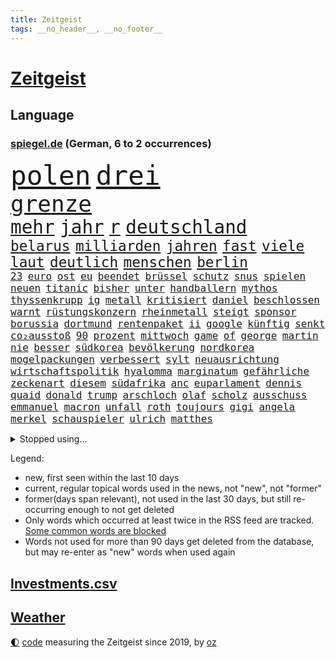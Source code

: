 ```yaml
---
title: Zeitgeist
tags: __no_header__, __no_footer__
---
```


# [Zeitgeist](https://oliz.io/zeitgeist/)

## Language

<h3><a href="https://www.spiegel.de" target="_blank">spiegel.de</a> (German, 6 to 2 occurrences)</h3>
<p style="font-family:monospace">
<span style="font-size:32pt"><a href="news_links.html#polen" class="current">polen</a></span>
<span style="font-size:32pt"><a href="news_links.html#drei" class="current">drei</a></span>
<br>
<span style="font-size:27pt"><a href="news_links.html#grenze" class="current">grenze</a></span>
<br>
<span style="font-size:22pt"><a href="news_links.html#mehr" class="current">mehr</a></span>
<span style="font-size:22pt"><a href="news_links.html#jahr" class="current">jahr</a></span>
<span style="font-size:22pt"><a href="news_links.html#r" class="new">r</a></span>
<span style="font-size:22pt"><a href="news_links.html#deutschland" class="current">deutschland</a></span>
<br>
<span style="font-size:17pt"><a href="news_links.html#belarus" class="current">belarus</a></span>
<span style="font-size:17pt"><a href="news_links.html#milliarden" class="current">milliarden</a></span>
<span style="font-size:17pt"><a href="news_links.html#jahren" class="current">jahren</a></span>
<span style="font-size:17pt"><a href="news_links.html#fast" class="current">fast</a></span>
<span style="font-size:17pt"><a href="news_links.html#viele" class="current">viele</a></span>
<span style="font-size:17pt"><a href="news_links.html#laut" class="current">laut</a></span>
<span style="font-size:17pt"><a href="news_links.html#deutlich" class="current">deutlich</a></span>
<span style="font-size:17pt"><a href="news_links.html#menschen" class="current">menschen</a></span>
<span style="font-size:17pt"><a href="news_links.html#berlin" class="current">berlin</a></span>
<br>
<span style="font-size:12pt"><a href="news_links.html#23" class="current">23</a></span>
<span style="font-size:12pt"><a href="news_links.html#euro" class="current">euro</a></span>
<span style="font-size:12pt"><a href="news_links.html#ost" class="current">ost</a></span>
<span style="font-size:12pt"><a href="news_links.html#eu" class="current">eu</a></span>
<span style="font-size:12pt"><a href="news_links.html#beendet" class="current">beendet</a></span>
<span style="font-size:12pt"><a href="news_links.html#brüssel" class="current">brüssel</a></span>
<span style="font-size:12pt"><a href="news_links.html#schutz" class="current">schutz</a></span>
<span style="font-size:12pt"><a href="news_links.html#snus" class="new">snus</a></span>
<span style="font-size:12pt"><a href="news_links.html#spielen" class="current">spielen</a></span>
<span style="font-size:12pt"><a href="news_links.html#neuen" class="current">neuen</a></span>
<span style="font-size:12pt"><a href="news_links.html#titanic" class="current">titanic</a></span>
<span style="font-size:12pt"><a href="news_links.html#bisher" class="current">bisher</a></span>
<span style="font-size:12pt"><a href="news_links.html#unter" class="current">unter</a></span>
<span style="font-size:12pt"><a href="news_links.html#handballern" class="new">handballern</a></span>
<span style="font-size:12pt"><a href="news_links.html#mythos" class="current">mythos</a></span>
<span style="font-size:12pt"><a href="news_links.html#thyssenkrupp" class="current">thyssenkrupp</a></span>
<span style="font-size:12pt"><a href="news_links.html#ig" class="current">ig</a></span>
<span style="font-size:12pt"><a href="news_links.html#metall" class="current">metall</a></span>
<span style="font-size:12pt"><a href="news_links.html#kritisiert" class="current">kritisiert</a></span>
<span style="font-size:12pt"><a href="news_links.html#daniel" class="current">daniel</a></span>
<span style="font-size:12pt"><a href="news_links.html#beschlossen" class="current">beschlossen</a></span>
<span style="font-size:12pt"><a href="news_links.html#warnt" class="current">warnt</a></span>
<span style="font-size:12pt"><a href="news_links.html#rüstungskonzern" class="current">rüstungskonzern</a></span>
<span style="font-size:12pt"><a href="news_links.html#rheinmetall" class="current">rheinmetall</a></span>
<span style="font-size:12pt"><a href="news_links.html#steigt" class="current">steigt</a></span>
<span style="font-size:12pt"><a href="news_links.html#sponsor" class="new">sponsor</a></span>
<span style="font-size:12pt"><a href="news_links.html#borussia" class="current">borussia</a></span>
<span style="font-size:12pt"><a href="news_links.html#dortmund" class="current">dortmund</a></span>
<span style="font-size:12pt"><a href="news_links.html#rentenpaket" class="current">rentenpaket</a></span>
<span style="font-size:12pt"><a href="news_links.html#ii" class="current">ii</a></span>
<span style="font-size:12pt"><a href="news_links.html#google" class="current">google</a></span>
<span style="font-size:12pt"><a href="news_links.html#künftig" class="current">künftig</a></span>
<span style="font-size:12pt"><a href="news_links.html#senkt" class="current">senkt</a></span>
<span style="font-size:12pt"><a href="news_links.html#co₂ausstoß" class="new">co₂ausstoß</a></span>
<span style="font-size:12pt"><a href="news_links.html#90" class="current">90</a></span>
<span style="font-size:12pt"><a href="news_links.html#prozent" class="current">prozent</a></span>
<span style="font-size:12pt"><a href="news_links.html#mittwoch" class="current">mittwoch</a></span>
<span style="font-size:12pt"><a href="news_links.html#game" class="current">game</a></span>
<span style="font-size:12pt"><a href="news_links.html#of" class="current">of</a></span>
<span style="font-size:12pt"><a href="news_links.html#george" class="current">george</a></span>
<span style="font-size:12pt"><a href="news_links.html#martin" class="current">martin</a></span>
<span style="font-size:12pt"><a href="news_links.html#nie" class="current">nie</a></span>
<span style="font-size:12pt"><a href="news_links.html#besser" class="current">besser</a></span>
<span style="font-size:12pt"><a href="news_links.html#südkorea" class="current">südkorea</a></span>
<span style="font-size:12pt"><a href="news_links.html#bevölkerung" class="current">bevölkerung</a></span>
<span style="font-size:12pt"><a href="news_links.html#nordkorea" class="current">nordkorea</a></span>
<span style="font-size:12pt"><a href="news_links.html#mogelpackungen" class="current">mogelpackungen</a></span>
<span style="font-size:12pt"><a href="news_links.html#verbessert" class="current">verbessert</a></span>
<span style="font-size:12pt"><a href="news_links.html#sylt" class="current">sylt</a></span>
<span style="font-size:12pt"><a href="news_links.html#neuausrichtung" class="new">neuausrichtung</a></span>
<span style="font-size:12pt"><a href="news_links.html#wirtschaftspolitik" class="current">wirtschaftspolitik</a></span>
<span style="font-size:12pt"><a href="news_links.html#hyalomma" class="current">hyalomma</a></span>
<span style="font-size:12pt"><a href="news_links.html#marginatum" class="new">marginatum</a></span>
<span style="font-size:12pt"><a href="news_links.html#gefährliche" class="current">gefährliche</a></span>
<span style="font-size:12pt"><a href="news_links.html#zeckenart" class="new">zeckenart</a></span>
<span style="font-size:12pt"><a href="news_links.html#diesem" class="current">diesem</a></span>
<span style="font-size:12pt"><a href="news_links.html#südafrika" class="current">südafrika</a></span>
<span style="font-size:12pt"><a href="news_links.html#anc" class="current">anc</a></span>
<span style="font-size:12pt"><a href="news_links.html#euparlament" class="current">euparlament</a></span>
<span style="font-size:12pt"><a href="news_links.html#dennis" class="current">dennis</a></span>
<span style="font-size:12pt"><a href="news_links.html#quaid" class="new">quaid</a></span>
<span style="font-size:12pt"><a href="news_links.html#donald" class="current">donald</a></span>
<span style="font-size:12pt"><a href="news_links.html#trump" class="current">trump</a></span>
<span style="font-size:12pt"><a href="news_links.html#arschloch" class="current">arschloch</a></span>
<span style="font-size:12pt"><a href="news_links.html#olaf" class="current">olaf</a></span>
<span style="font-size:12pt"><a href="news_links.html#scholz" class="current">scholz</a></span>
<span style="font-size:12pt"><a href="news_links.html#ausschuss" class="new">ausschuss</a></span>
<span style="font-size:12pt"><a href="news_links.html#emmanuel" class="current">emmanuel</a></span>
<span style="font-size:12pt"><a href="news_links.html#macron" class="current">macron</a></span>
<span style="font-size:12pt"><a href="news_links.html#unfall" class="current">unfall</a></span>
<span style="font-size:12pt"><a href="news_links.html#roth" class="current">roth</a></span>
<span style="font-size:12pt"><a href="news_links.html#toujours" class="current">toujours</a></span>
<span style="font-size:12pt"><a href="news_links.html#gigi" class="new">gigi</a></span>
<span style="font-size:12pt"><a href="news_links.html#angela" class="current">angela</a></span>
<span style="font-size:12pt"><a href="news_links.html#merkel" class="current">merkel</a></span>
<span style="font-size:12pt"><a href="news_links.html#schauspieler" class="current">schauspieler</a></span>
<span style="font-size:12pt"><a href="news_links.html#ulrich" class="current">ulrich</a></span>
<span style="font-size:12pt"><a href="news_links.html#matthes" class="new">matthes</a></span>
</p>
<details>
<summary>Stopped using...</summary>
<p class="former" style="font-size:12pt">
mainz(1316) fdpchef(1315) aufgeben(1314) erzielt(1314) senat(1314) freundin(1313) becker(1312) gestohlen(1312) schwarzen(1312) software(1312) statement(1312) abstimmung(1311) baby(1311) bewegung(1311) diktator(1311) führerschein(1311) lastwagen(1311) verschieben(1311) bekannten(1310) beobachtet(1310) jens(1310) leichter(1310) umgehen(1310) verändert(1310) anne(1309) berichterstattung(1309) extreme(1309) tests(1309) bereich(1308) beschäftigten(1308) facebook(1308) passen(1308) senken(1308) morgen(1307) obama(1307) priester(1307) schatten(1307) bekanntesten(1306) debakel(1306) einwohner(1306) flüge(1306) gewaltige(1306) hinaus(1306) miteinander(1306) reiche(1306) verbraucher(1306) betroffenen(1305) jahrzehntelang(1305) junger(1305) soziale(1305) vorhaben(1305) besucher(1304) pocht(1304) werder(1304) schlagzeilen(1303) schuss(1303) wirtschaftsministerium(1303) zugelassen(1303) belasten(1302) förderung(1302) mode(1302) vermuten(1302) aktiv(1301) führung(1301) rat(1301) schröder(1301) türkischen(1301) klimapolitik(1300) klären(1300) getrennt(1299) olympische(1299) polnische(1299) gebrochen(1298) gekauft(1298) marke(1298) siegte(1298) wälder(1298) aufnahme(1297) abgehört(1295) erlebte(1294) tür(1294) möglicherweise(1293) hunger(1289) porsche(1289) vorgänger(1288) aufgetaucht(1287) kräfte(1284) rentner(1284) katholischen(1283) konferenz(1283) bremsen(1282) gehörte(1282) klasse(1282) retter(1282) schneider(1281) gefühl(1280) produziert(1279) abhängig(1277) angeboten(1276) schock(1274) uhaft(1271) hinweis(1268) sogenannten(1262) verdoppelt(1262) dankt(1224) zustimmen(1202) lehrerin(1189) strecken(1149) stoltenberg(1113) lediglich(1093) ausbildung(1068) sammelt(1053) kleidung(1052) freigesprochen(1037) autoren(1034) insbesondere(1029) gesund(1008) günstiges(994) wissing(985) world(981) börsen(980) entlasten(962) vorteil(961) radikalen(957) älteste(953) kursieren(950) eingeführt(944) abschreckung(943) energiekrise(939) zeitpunkt(937) studenten(929) magazin(927) oppositionsführer(925) menschlichkeit(922) lieferungen(919) tödlichem(919) bekannteste(910) tradition(898) otto(897) verabschieden(882) lieferung(881) zustimmung(881) oligarchen(878) bundesinnenministerin(874) hinzu(860) unmittelbar(798) besetzte(793) flüchten(778) organisierte(778) beben(774) braunschweig(772) ausstieg(762) bezeichnen(762) fußballerinnen(760) packenden(749) unterlag(736) verärgert(734) harter(730) 1200(725) 2026(725) zunahme(719) cannabis(716) reporterin(716) chinesischer(715) 110(709) jimmy(696) künstlichen(693) unentschieden(693) ukrainerusslandkrieg(692) ängste(692) prompt(690) finde(686) kampagne(681) geschichtenewsletter(679) braun(676) entfernen(675) extra(671) erlegen(668) vernichtet(666) legal(665) fpö(658) scheiden(647) zivile(646) hetze(644) studieren(639) wünsche(635) 05(633) heikle(627) sicherer(626) farben(616) gendern(615) verfassungsgericht(615) auseinander(614) rose(596) nationaltrainer(595) sohnes(594) einsamkeit(590) sauber(587) knappe(581) sportdirektor(581) standard(579) ignoriert(576) pakete(573) fördert(569) abbruch(566) außenpolitik(559) todesstrafe(559) billigt(555) reißen(546) düster(545) staates(542) testet(536) sydney(535) migrationspolitik(530) nico(526) gekostet(524) wechselte(523) asylbewerber(519) hauses(516) hürde(507) tauchte(507) wiener(503) day(501) beliebter(500) praxis(498) solcher(495) zufällig(491) perspektive(488) geschadet(486) leistungen(486) springen(485) bad(482) herstellers(480) marode(477) messe(476) miete(473) freier(472) gelangt(466) juristischen(466) süchtig(465) läufer(462) rechtsaußen(461) lauf(460) umdenken(460) angestiegen(459) kaiser(444) toll(444) coup(443) moskauer(440) wütenden(439) zusammenstoß(436) spiegelreport(434) schwangerschaftsabbrüche(433) beigetragen(430) zukünftig(430) wendepunkt(428) gejagt(427) kindergrundsicherung(418) umsetzen(417) aktueller(409) angelegenheit(406) social(406) 800(401) fluggesellschaften(397) mädchens(394) fisch(385) victor(383) chicago(382) usamerikanische(382) grundlage(379) erstem(375) rad(374) vollem(371) 15jährige(370) erging(368) kane(368) auswirken(366) vierten(364) prognostiziert(362) gegenschlag(356) spektakulären(354) gewannen(349) alben(345) staats(345) verweis(345) cool(343) fürth(343) greuther(343) henry(343) dortige(342) sizilien(342) beckenbauer(341) treu(340) wirtschaftlich(340) luftangriffen(338) hitzewellen(336) sonntagmorgen(336) kette(331) defensive(330) installation(329) bunter(327) basis(325) überlegen(325) wahlbetrug(324) argentinische(322) abwenden(319) quellen(319) berufen(316) unseren(315) nachhaltige(311) beschloss(310) ärmelkanal(310) csuchef(305) klagten(305) victoria(305) schlimmer(304) vermittelt(303) variante(299) winzige(299) albert(298) brandmauer(298) atlanta(297) ausgehandelt(297) vormittag(297) desaster(296) ausgetauscht(295) entpuppt(295) gerichtsverfahren(295) zerbrochen(292) todesfall(289) juristin(285) psyche(284) beispiellose(282) ausbeutung(280) verschlechtert(278) teilzeit(276) metern(275) stoppte(274) rasche(270) schrecklichen(267) knie(265) sprachen(264) wolff(264) jüdisches(263) angefahren(262) einmarsch(262) brücken(259) rucksack(259) 42(257) gründete(254) ferne(253) ködern(253) erstattet(252) berger(250) videoapp(249) sperrte(248) gamer(246) generalbundesanwalt(243) kassel(243) miliz(243) geradezu(241) umfragetief(241) uswahl(241) mittelfeld(240) update(240) chemnitz(239) kanal(238) manila(238) nszeit(238) milliardenhöhe(236) 61(235) bars(235) leitung(235) nagel(234) preisverleihung(234) verfolgte(232) getöteter(231) a7(230) teslachef(230) übernahm(230) kehrtwende(229) bundesverkehrsminister(228) unschuldig(228) ostukraine(226) dankbar(224) verwickelt(224) erkältung(222) weltgrößte(221) kaution(220) version(220) orlando(219) schockt(219) umfragewerte(219) rekordzahl(217) tabellenkeller(217) flieht(216) gewährt(216) continental(215) del(215) flüchtlingsunterkunft(215) zusammengestoßen(215) mars(214) pub(213) intern(211) pflegekräfte(211) schweiger(211) til(211) central(210) pushbacks(210) berechtigt(208) lafontaine(208) oskar(208) versuche(207) absicht(206) erfindung(206) bauten(205) usrepräsentantenhaus(205) monarchie(204) überraschende(204) erkenntnis(203) raketenangriffe(203) ukrainehilfen(201) flügels(200) optimistischer(200) 37jähriger(198) briefe(198) store(198) israelischem(197) thierry(197) cyberattacken(196) exchef(196) interne(196) mobilisiert(195) liebäugelt(192) spiegelredakteurin(192) armeechef(191) hamaschef(191) belgischen(190) hasst(190) karim(189) kommissar(189) verlusten(189) pickup(188) tabellenplatz(188) tanz(188) unbeliebt(188) kilo(187) agrarminister(186) brandt(186) jüdinnen(185) abschiebung(184) kritischer(184) ski(183) verpackungsmüll(183) beihilfe(182) abfall(180) titeln(179) marketing(178) websites(178) aktienmarkt(177) raser(177) dienstagmorgen(175) torjäger(174) magic(173) cameron(172) kliniken(172) myanmars(172) spiels(171) ausschlussverfahren(170) stationieren(169) ukrainern(169) 2012(168) empathie(168) pädagogin(168) strengen(168) vollzieht(168) bundeskartellamt(166) haftstrafen(166) student(166) selbstverteidigung(165) helsinki(164) kopfschmerzen(164) wetten(164) zuschauen(164) bundesligisten(162) endgültige(162) levi(161) traditionelle(161) motive(160) rechtswidrig(160) rettungssanitäter(159) wählerinnen(159) armin(158) freundeskreis(158) begrenzung(157) junis(157) bett(156) ultimatum(156) zerstritten(156) aires(155) beteiligen(155) buenos(155) lernt(155) forderten(154) rentnerinnen(154) werkzeug(152) ausgedacht(151) kulturinstitutionen(151) pentagon(151) überzieht(151) nehme(150) konservativer(149) befand(147) befunden(147) chiemsee(147) japans(147) dubai(146) rathaus(146) herstellen(145) paare(145) zunehmen(145) 70jährige(144) diktators(144) israelbesuch(144) rebellen(144) residenz(144) vorfällen(144) zurückgehen(144) eingezogen(143) 68(142) historischer(142) kältewelle(141) cybertrucks(140) handtaschen(140) autokraten(139) bestem(139) verschwörungstheorien(139) überragte(139) giftige(138) kremlgegner(138) weltcup(138) willy(138) astronauten(137) royale(137) studios(137) luftalarm(136) notaufnahme(136) viren(136) übernommen(136) fortnite(135) zündete(135) athen(134) abgefeuert(133) stefanie(133) überstehen(133) schwestern(132) diversen(131) nutzungsrechte(131) frühzeitig(130) gefördert(130) luxemburg(130) parteiführung(130) vorsatz(130) aufgedeckt(129) verstärkte(129) fünftel(128) gerammt(128) kameramann(127) leidenschaftlicher(127) routinier(127) lauten(126) ruiniert(126) hob(125) schleppende(125) mexikanische(124) soziologin(123) homo(122) patriotismus(122) witze(122) eisbären(121) rekordhitze(120) musikerinnen(119) rast(119) wolverhampton(119) arbeitsminister(118) biennale(117) briten(117) daniela(117) festgenommenen(117) kunstausstellung(117) pforzheim(117) kranken(116) miesen(116) onlineplattform(116) untersuchungskommission(116) verbraucherzentralen(116) aufklären(115) everton(115) interviewt(115) abgetaucht(114) perfektes(114) rüstungsexporte(114) sonnensystem(114) innsbruck(113) autoritär(112) bestsellerautor(112) hilfskräfte(112) machtwort(112) männliches(112) niemals(112) spione(111) fehlenden(110) fernhalten(110) spezialisiert(110) wohnungssuche(110) anhörung(109) darsteller(109) kaltes(109) ausgespäht(108) detonationen(107) festgenommene(107) hai(107) luftschlägen(107) verwehrt(107) canon(106) mittleren(106) potsdam(106) schlaflose(106) sony(106) fusion(105) roboter(105) 65jährige(104) typs(104) ungewohnt(104) gegensteuern(103) klamotten(103) quarterback(103) schläft(103) teamchef(103) verbündete(103) great(102) insolvenzverwalter(102) isolationshaft(102) mandat(102) motorradfahrer(102) ohrfeige(102) autokrat(101) kriegsgefangene(101) bedeckt(100) kurth(100) maskenpflicht(100) erobert(99) girls(99) blockierten(98) ohrringe(98) unabhängigen(98) unternehmensgruppe(98) eheschließung(97) insolvente(97) vwkonzern(97) herausforderer(96) parteiausschlussverfahren(96) schwindel(96) festhalten(95) hallen(95) horrorfilm(95) schifffahrt(95) blaupause(94) nützen(94) schmallippig(94) stütze(94) haniyyeh(93) ismail(93) murphy(93) saarländische(93) vereinzelte(93) internationales(92) wille(92) erfolgsspur(91) frühling(91) hitlergruß(91) nairobi(91) rod(91) satt(91) sechsstellig(91) turniersieg(91) wettbewerbshüter(91) bosporus(90) finanzwende(90) gaspedal(90) ifoindex(90) millionenschwere(90) negativ(90) stundenkilometern(90) basketballweltmeister(89) bundesfamilienministeriums(89) gestand(89) manfred(89) 1924(88) absatzmarkt(88) natogeneralsekretär(88) spätere(88) stärkeren(88) xavi(88) zustande(88) afdfunktionär(87) afdmann(87) doppelpack(87) drecksarbeit(87) einzelner(87) ellen(87) jugendlichem(87) palästinenserhilfswerk(87) podolski(87) verdrängung(87) wovon(87) anonymer(86) bürgersteig(86) feuers(86) klettern(86) schienen(86) seil(86) staatsanwaltschaften(86) testosteron(86) westafrikanischen(86) ableger(85) duellieren(85) erschienen(85) inhalt(85) menschenkette(85) seltsam(85) verknüpft(85) verwirrte(85) bronze(84) entspricht(84) erzielten(84) geschichten(84) korruptionsbekämpfung(84) politbarometer(84) produzierten(84) schuhe(84) angewendet(83) ausrichten(83) jobturbo(83) korruptionsvorwürfen(83) neunten(83) schweiß(83) supermarktkette(83) unionspolitiker(83) afdfunktionäre(82) beschneiden(82) bettlaken(82) erkan(82) nacktbilder(82) schale(82) walz(82) wellbrock(82) zartbitter(82) bitcoins(81) dopingverdacht(81) ungarische(81) universal(81) widerlegen(81) frauengefängnis(80) interpol(80) knochen(80) organisationskomitee(80) syrsky(80) südwestlich(80) vorstoßen(80) weitergegeben(80) aserbaidschans(79) hamiltons(79) herunterzuspielen(79) oberbefehlshaber(79) pasta(79) popsuperstars(79) professoren(79) ruinen(79) sechste(79) täuscht(79) versace(79) disneyland(78) gefälscht(78) kehl(78) krönt(78) rechtspopulistischen(78) styles(78) 4000(77) augsburger(77) bemerkungen(77) fujifilm(77) namibias(77) nikon(77) ohren(77) toppt(77) versetzt(77) breitere(76) formieren(76) jährlichen(76) klette(76) lieferdienste(76) maßgeblich(76) olympiasaison(76) stromnetze(76) durchfallen(75) gedenkstätte(75) gegessen(75) logisch(75) oberpfalz(75) produktionsrückgang(75) schöpft(75) siebten(75) striktere(75) wohne(75) zurückfordern(75) 129(74) gesetzesvorhaben(74) luftballons(74) nflgeschichte(74) usmoderator(74) verkürzte(74) attraktion(73) dienste(73) freistil(73) günter(73) schuldenabbau(73) enttäuschungen(72) ethnologin(72) gerd(72) huawei(72) langweilt(72) loyalität(72) statue(72) autofahrerin(71) facebookkonzern(71) fahndungsliste(71) forschungsteam(71) freut(71) hilfspaket(71) platte(71) taylorswiftfans(71) 54(70) geraucht(70) johanna(70) raf(70) raffinierten(70) revolutionsgericht(70) sportwelt(70) tauruslieferung(70) trennten(70) ungelöst(70) verwandten(70) votum(70) 42jährigen(69) case(69) cold(69) längerfristige(69) meistertitel(69) rassemblement(69) silvestermord(69) suzuki(69) ausgesucht(68) kanadischen(68) landesvorsitz(68) mexikaner(68) pose(68) videoplattform(68) bezahlte(67) drohnenangriffen(67) entschuldigte(67) jährt(67) menschenrechtsverletzungen(67) plaudert(67) schwimmer(67) vorweisen(67) zehnten(67) gedanke(66) hakenkreuzschmierereien(66) hirngespinst(66) kommunizieren(66) nebraska(66) präsentation(66) repressalien(66) brutto(65) duos(65) europe(65) fabrice(65) groningen(65) julija(65) kajak(65) klosters(65) leggeri(65) nawalnaja(65) 1982(64) erhalt(64) kimmel(64) klettert(64) stimmlich(64) strafrechtliche(64) wirtschaftskrise(64) canaria(63) eukommissionspräsidentin(63) gran(63) intensivieren(63) kitchen(63) oklahoma(63) weitaus(63) befördert(62) dmitrij(62) geywitz(62) klara(62) pippi(62) rihanna(62) geiselabkommen(61) ludwigshafen(61) marseille(61) pflichtspiele(61) queens(61) scheidung(61) wirtschaftswende(61) platzes(60) rhetorik(60) hörte(59) skandinavischen(59) valley(59) friedhof(58) heilbronn(58) lawrow(58) lidl(58) schädlichen(58) selbstbild(58) sergej(58) talente(58) versöhnung(58) zerstrittene(58) auswärts(57) cannabisgesetz(57) exrafterroristin(57) kiffen(57) klagte(57) marihuana(57) spice(57) tierpark(57) verfehlen(57) ärztlichen(57) hülkenberg(56) kigenerierter(56) kriegsverlauf(56) lästern(56) usmilitärhilfe(56) verschlossene(56) 66jährigen(55) bestandsaufnahme(55) euparlaments(55) ruth(55) verzückt(55) dümmste(54) kaufkraft(54) konfrontationskurs(54) meistgesuchten(54) ussanktionen(54) wiederentdeckung(54) ariel(53) betrunkene(53) diktatoren(53) haiti(53) meeren(53) verschmutzung(53) verschollenes(53) wohlstandsverlust(53) andrang(52) auflage(52) berührende(52) erstaunt(52) karina(52) komplizierten(52) laufende(52) liveschalte(52) spontanen(52) up(52) vergehens(52) bomben(51) einkünfte(51) imageschaden(51) abgelaufen(50) drohe(50) pole(50) 57(49) erkämpft(49) gigantische(49) heidenheims(49) südfrankreich(49) ittrich(48) klaas(48) lukrativ(48) stemmt(48) wohnmobiltour(48) appstores(47) friedensgipfel(47) stießen(47) urin(47) bedauerlich(46) einblick(46) luise(46) schulzeit(46) südlich(46) abgeschlagen(45) abschalten(45) havertz(45) porträt(45) prahlt(45) sportunterricht(45) verschuldete(45) erschlagen(44) freundlichkeit(44) nominierten(44) pastasoße(44) schub(44) wirtschaftsspionage(44) dubiosen(43) holtby(43) spielten(43) stammende(43) verwüstungen(43) zurückrudern(43) überfahrt(43) analysten(42) bandengewalt(42) f1(42) gartenkolumne(42) ladekabel(42) patzt(42) pessimistisch(42) schrank(42) separatisten(42) usgesetz(42) verbrauchen(42) havannasyndrom(41) indizien(41) mikrowellenwaffen(41) registrieren(41) rätselhaftes(41) usdiplomaten(41) dagegenhalten(40) milliardengeschäft(40) sparten(40) stützpunkt(40) beachtet(39) billy(39) geübt(39) schulamt(39) sicherheitsgefühl(39) umweltschutz(39) usfernsehen(39) weltranglistenerste(39) werkstätten(39) attraktiv(38) devise(38) footballstar(38) restaurantführer(38) veteranentag(38) überteuert(38) 250(37) 82(37) arbeitskräften(37) menschenrechtler(37) schick(37) usjustiz(37) dramatischem(36) geburtenrate(36) insulaner(36) montiert(36) prostituierte(36) reizgas(36) rentenerhöhung(36) sammelklage(36) schlager(36) unseres(36) vereiteln(36) bravo(35) dunkelheit(35) krediten(35) milliardenhilfe(35) recycling(35) riskanten(35) syrischer(35) tabellenletzten(35) würzig(35) 20jährige(34) assistentin(34) brachen(34) deuter(34) ortlieb(34) rucksäcke(34) wolke(34) fußballverbands(33) instrumentalisierung(33) mecklenburg(33) niere(33) rettungswagen(33) rouge(33) schlagersänger(33) statistische(33) zustände(33) aufgeregt(32) buches(32) locker(32) organspende(32) titelchance(32) verschlechtern(32) arbeitszeit(31) besserverdiener(31) cannabisteillegalisierung(31) geschieht(31) studio(31) frühlingsfest(30) klinikmitarbeiter(30) quiet(30) handelsbeginn(29) opel(29) schmelz(29) schwerwiegendes(29) züchten(29) 44(28) besatzer(28) dirigent(28) haushaltsüberschuss(28) maryland(28) queeren(28) schweigegeldzahlungen(28) zehntausend(28) gereizt(27) péter(27) vergewaltigungsvorwürfe(27) verrat(27) übelkeit(27) einrichtung(26) entlassung(26) großangriff(26) größtes(26) konjunkturprognose(26) louis(26) nienburg(26) sechsten(26) desselben(25) gefährt(25) pflichten(25) tagebuch(25) tierpfleger(25) unzulässig(25) nett(24) postet(24) zugesetzt(24) gefangenen(23) guillaume(23) kürzen(23) mexikanischen(23) rutschten(23) schmutzige(23) terrorvorwürfen(23) unterkühlt(23) funktionäre(22) ampelpartnern(21) beeindruckt(21) beschleunigung(21) erdogan(21) geldautomat(21) greifswalder(21) kronzeuge(21) mathieu(21) poel(21) verspielt(21) afrikanischer(20) begünstigen(20) eheaus(20) entertainer(20) polizistin(20) weber(20) abgestraft(19) ausreicht(19) chrupalla(19) erheblicher(19) handlungsbedarf(19) jamie(19) rechtspopulistischer(19) tino(19) verhaftete(19) zahnbehandlung(19) afdspitze(18) enttarnt(18) fallout(18) intendanz(18) netzausbau(18) relativ(18) sterbebett(18) weltklassespieler(18) ermittelte(17) knauf(17) aufregen(16) doppelmord(16) gezüchtet(16) gräber(16) herausragender(16) hommage(16) jam(16) pearl(16) rennfahrer(16) spielplatz(16) angezündet(15) kandidatinnen(15) knochenjob(15) seelischen(15) sergio(15) spdspitze(15) magyar(14) millionenmetropole(14) project(14) rettungsversuche(14) theoretisch(14) verhaften(14) europaspitzenkandidat(13) szenarien(13) warenhäuser(13) angesprochen(12) deepfakes(12) grenzkontrollen(12) großkonzerne(12) hoeneß'(12) laurence(12) steinzeit(12) unglücklich(12) wunderbaren(12) atomausstieg(11) fischern(11) flair(11) gehörten(11) kehrte(11) klimaschutzgesetz(11) nachspiel(11) prosieben(11) schlechteste(11) schmerz(11) tarif(11)
</p>
</details>
<p>Legend:
<ul>
<li><span class="new">new</span>, first seen within the last 10 days</li>
<li><span class="current">current</span>, regular topical words used in the news, not "new", not "former"</li>
<li><span class="former">former(days span relevant)</span>, not used in the last 30 days, but still re-occurring enough to not get deleted</li>
<li>Only words which occurred at least twice in the RSS feed are tracked. <a href="language/filters.py">Some common words are blocked</a></li>
<li>Words not used for more than 90 days get deleted from the database, but may re-enter as "new" words when used again</li>
</ul>
</p>

## [Investments](investments.html)[.csv](investments.csv)

## [Weather](weather.html)

<footer>
<a href="javascript:toggleTheme()" class="nav">🌓</a>
<a href="https://github.com/ooz/zeitgeist">code</a> measuring the Zeitgeist since 2019, by <a href="https://oliz.io">oz</a>
</footer>
